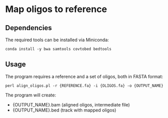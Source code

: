 # Map oligos to reference

## Dependencies

The required tools can be installed via Miniconda:

```
conda install -y bwa samtools covtobed bedtools
```

## Usage

The program requires a reference and a set of oligos, both in FASTA format:

```
perl align_oligos.pl -r {REFERENCE.fa} -i {OLIGOS.fa} -o {OUTPUT_NAME}
```

The program will create:
* {OUTPUT_NAME}.bam (aligned oligos, intermediate file)
* {OUTPUT_NAME}.bed (track with mapped oligos)
